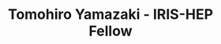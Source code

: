 ---
layout: fellow
pagetype: fellow
permalink: /fellows/TomohiroYamazaki.html
fellow-name: Tomohiro Yamazaki
title: Tomohiro Yamazaki - IRIS-HEP Fellow
active: false
dates:
  start: 2020-07-01
  end: 2020-09-30
photo: /assets/images/team/fellows-2020/Tomohiro-Yamazaki.jpeg
institution: University of California, Berkeley
website:
e-mail: tomohiro.yamazaki@cern.ch
project_title: ACTS integration into the ATLAS reconstruction software
focus-area: ia
project_goal: >
  The track reconstruction is the most time-consuming part of the ATLAS reconstruction
  software, and the HL-LHC upgrade requires significant innovation to perform tracking
  in the high pile-up environment. A Common Tracking Software (ACTS) is an open-source
  project developing an experiment-independent set of track reconstruction tools.
  This project aims to integrate ACTS into the ATLAS reconstruction software and evaluate
  the ACTS (Combined) Kalman Filter tracking performance with the ATLAS ITk detector
  layout.
mentors:
- heather-gray
proposal: /assets/pdf/fellows-2020/Fellow-TomohiroYamazaki-Proposal.pdf
presentations:
- title: Track Seed Finding in ACTS
  date: 2021-03-24
  url: https://indico.cern.ch/event/1004147/contributions/4219890/attachments/2215172/3749974/tomohiro_iris_20210324.pdf
  meeting: 'IRIS-HEP Topical Meeting: HL-LHC R&D topics: Running FastCaloSim on GPU
    + ACTS'
  meetingurl: https://indico.cern.ch/event/1004147/
  focus-area: ia
  project: acts
current_status: >
  <strong>December 2021</strong> - Postdoctoral Research at University of California
  Berkeley
github-username: toyamaza
linkedin-profile: https://www.linkedin.com/in/tomohiro-yamazaki-173b89200/
challenge-area:
---